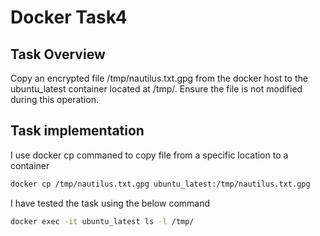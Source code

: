 # Docker Task4
## Task Overview
Copy an encrypted file /tmp/nautilus.txt.gpg from the docker host to the ubuntu_latest container located at /tmp/. Ensure the file is not modified during this operation.

## Task implementation
I use docker cp commaned to copy file from a specific location to a container

```bash
docker cp /tmp/nautilus.txt.gpg ubuntu_latest:/tmp/nautilus.txt.gpg

```

I have tested the task using the below command 
``` bash
docker exec -it ubuntu_latest ls -l /tmp/
```

